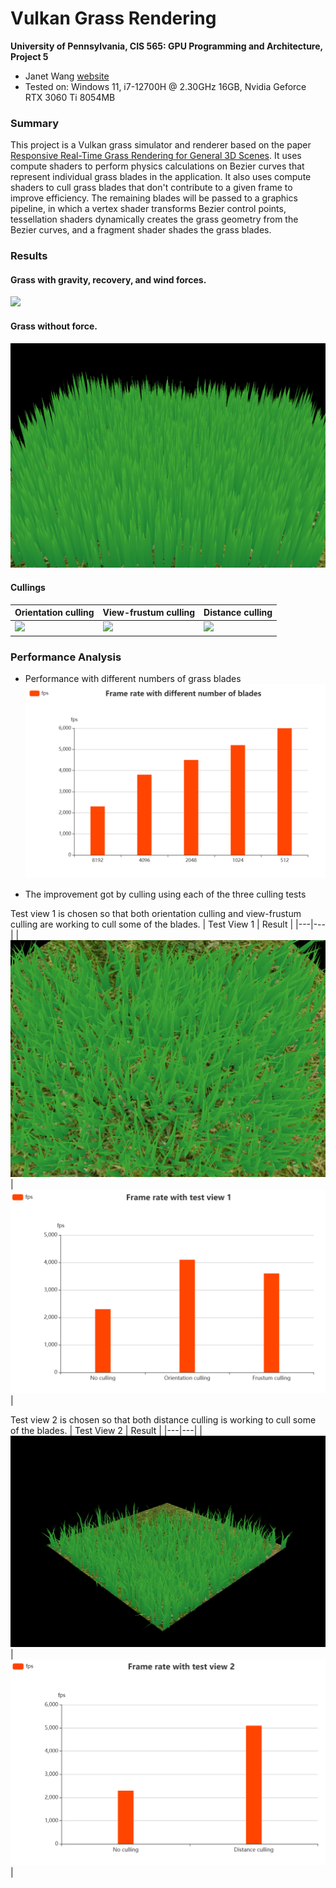 Vulkan Grass Rendering
==================================

**University of Pennsylvania, CIS 565: GPU Programming and Architecture, Project 5**

* Janet Wang [website](https://xchennnw.github.io/en.github.io/)
* Tested on: Windows 11, i7-12700H @ 2.30GHz 16GB, Nvidia Geforce RTX 3060 Ti  8054MB

### Summary
This project is a Vulkan grass simulator and renderer based on the paper [Responsive Real-Time Grass Rendering for General 3D Scenes](https://www.cg.tuwien.ac.at/research/publications/2017/JAHRMANN-2017-RRTG/JAHRMANN-2017-RRTG-draft.pdf).
It uses compute shaders to perform physics calculations on Bezier curves that represent individual grass blades in the application. It also uses compute shaders to cull grass blades that don't contribute to a given frame to improve efficiency. The remaining blades will be passed to a graphics pipeline, in which a vertex shader transforms Bezier control points, tessellation shaders dynamically creates the grass geometry from the Bezier curves, and a fragment shader shades the grass blades.

### Results
#### Grass with gravity, recovery, and wind forces. 
![](img/mygrass.gif) 
<br/>
#### Grass without force.
![](img/no_force.png) 
<br/>


#### Cullings
|  Orientation culling  | View-frustum culling | Distance culling | 
|---|---|---|
|![](img/ori.gif)|![](img/fru.gif)|![](img/dist.gif)|

### Performance Analysis
* Performance with different numbers of grass blades
  ![](img/graph3.png)
  
* The improvement got by culling using each of the three culling tests

Test view 1 is chosen so that both orientation culling and view-frustum culling are working to cull some of the blades.
|  Test View 1 | Result |
|---|---|
|![](img/test1.png)|![](img/graph1.png)|
<br/>

Test view 2 is chosen so that both distance culling is working to cull some of the blades.
|  Test View 2 | Result |
|---|---|
|![](img/test2.png)|![](img/graph2.png)|
